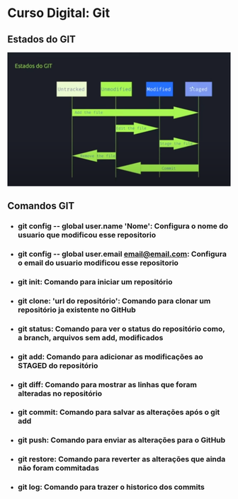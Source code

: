 # Curso Digital: **Git**

## Estados do **GIT**

![estados](/EstadosGIT.png)

## Comandos **GIT**

- ### **git config** -- global user.name 'Nome': Configura o nome do usuario que modificou esse repositorio
- ### **git config** -- global user.email email@email.com: Configura o email do usuario modificou esse repositorio 
- ### **git init**: Comando para iniciar um repositório 
- ### **git clone**: 'url do repositório': Comando para clonar um repositório ja existente no GitHub
- ### **git status**: Comando para ver o status do repositório como, a branch, arquivos sem add, modificados
- ### **git add**: Comando para adicionar as modificações ao STAGED do repositório
- ### **git diff**: Comando para mostrar as linhas que foram alteradas no repositório
- ### **git commit**: Comando para salvar as alterações após o git add
- ### **git push**: Comando para enviar as alterações para o GitHub
- ### **git restore**: Comando para reverter as alterações que ainda não foram commitadas

- ### **git log**: Comando para trazer o historico dos commits